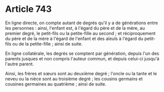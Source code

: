 # Article 743

<p>En ligne directe, on compte autant de degrés qu'il y a de générations entre les personnes : ainsi, l'enfant est, à l'égard du père et de la mère, au premier degré, le petit-fils ou la petite-fille au second ; et réciproquement du père et de la mère à l'égard de l'enfant et des aïeuls à l'égard du petit-fils ou de la petite-fille ; ainsi de suite. </p><p>En ligne collatérale, les degrés se comptent par génération, depuis l'un des parents jusques et non compris l'auteur commun, et depuis celui-ci jusqu'à l'autre parent.</p><p>Ainsi, les frères et sœurs sont au deuxième degré ; l'oncle ou la tante et le neveu ou la nièce sont au troisième degré ; les cousins germains et cousines germaines au quatrième ; ainsi de suite. </p>